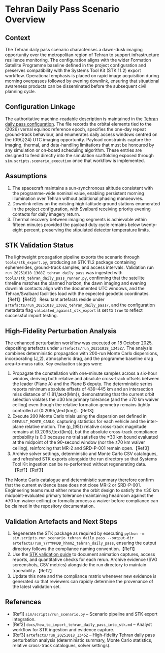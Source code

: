 # Tehran Daily Pass Scenario Overview

## Context
The Tehran daily pass scenario characterises a dawn-dusk imaging opportunity over the metropolitan region of Tehran to support infrastructure resilience monitoring. The configuration aligns with the wider Formation Satellite Programme baseline defined in the project configuration and preserves compatibility with the Systems Tool Kit (STK 11.2) export workflow. Operational emphasis is placed on rapid image acquisition during morning overpasses followed by evening downlink, ensuring that situational awareness products can be disseminated before the subsequent civil planning cycle.

## Configuration Linkage
The authoritative machine-readable description is maintained in the [Tehran daily pass configuration](../config/scenarios/tehran_daily_pass.json). The file records the orbital elements tied to the \(2026\) vernal equinox reference epoch, specifies the one-day repeat ground-track behaviour, and enumerates daily access windows centred on the \(09{:}24\) UTC imaging opportunity. Payload constraints capture the imaging, thermal, and data-handling limitations that must be honoured by any simulation or on-board scheduling algorithm. These entries are designed to feed directly into the simulation scaffolding exposed through `sim.scripts.scenario_execution` once that workflow is implemented.

## Assumptions
1. The spacecraft maintains a sun-synchronous altitude consistent with the programme-wide nominal value, enabling persistent morning illumination over Tehran without additional phasing manoeuvres.
2. Downlink relies on the existing high-latitude ground stations enumerated in the project configuration, with Svalbard receiving priority evening contacts for daily imagery return.
3. Thermal recovery between imaging segments is achievable within fifteen minutes provided the payload duty cycle remains below twenty-eight percent, preserving the stipulated detector temperature limits.

## STK Validation Status
The lightweight propagation pipeline exports the scenario through `tools/stk_export.py`, producing an STK 11.2 package containing ephemerides, ground-track samples, and access intervals. Validation run `run_20251018_1308Z_tehran_daily_pass` was ingested with `tools/stk_tehran_daily_pass_runner.py`, confirming that the satellite timeline matches the planned horizon, the dawn imaging and evening downlink contacts align with the documented UTC windows, and the Tehran/Svalbard facilities load with the expected geodetic coordinates.【Ref1】【Ref2】 Resultant artefacts reside under `artefacts/run_20251018_1308Z_tehran_daily_pass/`, and the configuration metadata flag `validated_against_stk_export` is set to `true` to reflect successful import testing.

## High-Fidelity Perturbation Analysis
The enhanced perturbation workflow was executed on 18 October 2025, depositing artefacts under `artefacts/run_20251018_1345Z/`. The analysis combines deterministic propagation with 200-run Monte Carlo dispersions, incorporating \(J_2\), atmospheric drag, and the programme baseline drag area-to-mass ratio. Key evaluation stages were:

1. Propagate the constellation with one-minute samples across a six-hour window, deriving both relative and absolute cross-track offsets between the leader (Plane A) and the Plane B deputy. The deterministic series reports minimum absolute offsets of 439–445 km and an intersection miss distance of \(1.81\,\text{Mm}\), demonstrating that the current orbit selection violates the ±30 km primary tolerance (and the ±70 km waiver ceiling) even though the relative formation geometry remains tightly controlled at \(0.2095\,\text{km}\).【Ref3】
2. Execute 200 Monte Carlo trials using the dispersion set defined in `DEFAULT_MONTE_CARLO`, capturing statistics for each vehicle and the inter-plane relative motion. The \(p_{95}\) relative cross-track magnitude remains at \(0.2095\,\text{km}\), but the absolute cross-track compliance probability is 0.0 because no trial satisfies the ±30 km bound evaluated at the midpoint of the 90-second window (nor the ±70 km waiver ceiling), reinforcing that MR-2 and SRD-P-001 remain open.【Ref3】
3. Archive solver settings, deterministic and Monte Carlo CSV catalogues, and refreshed STK exports alongside the run directory so that Systems Tool Kit ingestion can be re-performed without regenerating data.【Ref1】【Ref3】

The Monte Carlo catalogue and deterministic summary therefore confirm that the current evidence base does not close MR-2 or SRD-P-001. Engineering teams must either retune the orbit design to satisfy the ±30 km midpoint-evaluated primary tolerance (maintaining headroom against the ±70 km waiver ceiling) or formally process a waiver before compliance can be claimed in the repository documentation.

## Validation Artefacts and Next Steps
1. Regenerate the STK package as required by executing `python -m sim.scripts.run_scenario tehran_daily_pass --output-dir artefacts/run_YYYYMMDD_hhmmZ_tehran_daily_pass`, ensuring the output directory follows the compliance naming convention.【Ref1】
2. Use the [STK validation guide](how_to_import_tehran_daily_pass_into_stk.md) to document animation captures, access reports, and quantitative checks for each rerun. Archive evidence (SVG screenshots, CSV metrics) alongside the run directory to maintain traceability.【Ref2】
3. Update this note and the compliance matrix whenever new evidence is generated so that reviewers can rapidly determine the provenance of the latest validation set.

## References
- [Ref1] `sim/scripts/run_scenario.py` – Scenario pipeline and STK export integration.
- [Ref2] `docs/how_to_import_tehran_daily_pass_into_stk.md` – Analyst workflow for STK ingestion and evidence capture.
- [Ref3] `artefacts/run_20251018_1345Z` – High-fidelity Tehran daily pass perturbation analysis (deterministic summary, Monte Carlo statistics, relative cross-track catalogues, solver settings).
